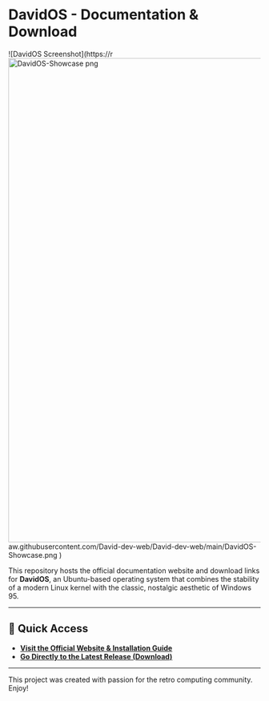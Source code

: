 # DavidOS - Documentation & Download

![DavidOS Screenshot](https://r<img width="1913" height="968" alt="DavidOS-Showcase png" src="https://github.com/user-attachments/assets/fe091b80-b23a-48cf-bbc5-1905762bc6ab" />
aw.githubusercontent.com/David-dev-web/David-dev-web/main/DavidOS-Showcase.png )

This repository hosts the official documentation website and download links for **DavidOS**, an Ubuntu-based operating system that combines the stability of a modern Linux kernel with the classic, nostalgic aesthetic of Windows 95.

---

## 🚀 Quick Access

*   **[Visit the Official Website & Installation Guide](https://david-dev-web.github.io/davidOS-docs/ )**
*   **[Go Directly to the Latest Release (Download)](https://github.com/David-dev-web/davidOS-docs/releases/latest )**

---

This project was created with passion for the retro computing community. Enjoy!
